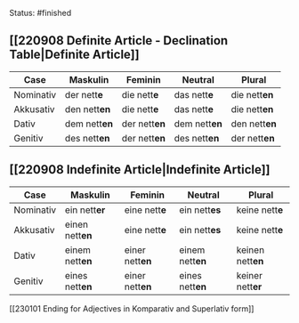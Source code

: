 Status: #finished 

## [[220908 Definite Article - Declination Table|Definite Article]] 
|Case   |Maskulin   |Feminin  |Neutral  |Plural   |
|---|---|---|---|---|
| Nominativ  | der nett**e**   |die nett**e**   | das nett**e**  | die nett**en**  |
| Akkusativ  |  den nett**en** | die nett**e**  |  das nett**e** |  die nett**en** |
| Dativ  | dem nett**en**  |der nett**en** | dem nett**en** |  den nett**en**|
| Genitiv  | des nett**en**  |der nett**en** | des nett**en** |  der nett**en**|

## [[220908 Indefinite Article|Indefinite Article]] 
|Case   |Maskulin   |Feminin  |Neutral  |Plural   |
|---|---|---|---|---|
| Nominativ  |ein nett**er**   |eine nett**e**   |ein nett**es**  |keine nett**e**  |
| Akkusativ  | einen nett**en** |eine nett**e**  | ein nett**es** | keine nett**e** |
| Dativ  |einem nett**en**  |einer  nett**en** |  einem nett**en** | keinen  nett**en**|
| Genitiv  |eines nett**en**  |einer  nett**en** |  eines nett**en** | keiner  nett**er**|



[[230101 Ending for Adjectives in Komparativ and Superlativ form]]

